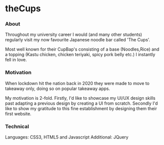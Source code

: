# theCups

### About

Throughout my university career I would (and many other students) regularly visit my now favourite Japanese noodle bar called 'The Cups'.

Most well known for their CupBap's consisting of a base (Noodles,Rice) and a topping (Kastu chicken, chicken teriyaki, spicy pork belly etc.) I instantly fell in love.

### Motivation

When lockdown hit the nation back in 2020 they were made to move to takeaway only, doing so on popular takeaway apps.

My motivation is 2-fold. Firstly, I'd like to showcase my UI/UX design skills past adapting a previous design by creating a UI from scratch. 
Secondly I'd like to show my gratitude to this fine establishment by designing them their first website. 


### Technical

Languages: CSS3, HTML5 and Javascript
Additional: JQuery
